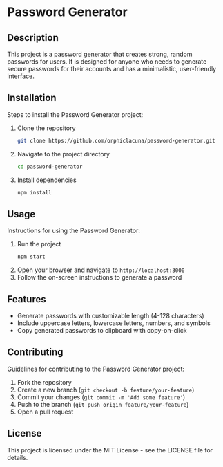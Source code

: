 # Password Generator

## Description
This project is a password generator that creates strong, random passwords for users. It is designed for anyone who needs to generate secure passwords for their accounts and has a minimalistic, user-friendly interface.

## Installation
Steps to install the Password Generator project:
1. Clone the repository
    ```sh
    git clone https://github.com/orphiclacuna/password-generator.git
    ```
2. Navigate to the project directory
    ```sh
    cd password-generator
    ```
3. Install dependencies
    ```sh
    npm install
    ```

## Usage
Instructions for using the Password Generator:
1. Run the project
    ```sh
    npm start
    ```
2. Open your browser and navigate to `http://localhost:3000`
3. Follow the on-screen instructions to generate a password

## Features
- Generate passwords with customizable length (4-128 characters)
- Include uppercase letters, lowercase letters, numbers, and symbols
- Copy generated passwords to clipboard with copy-on-click

## Contributing
Guidelines for contributing to the Password Generator project:
1. Fork the repository
2. Create a new branch (`git checkout -b feature/your-feature`)
3. Commit your changes (`git commit -m 'Add some feature'`)
4. Push to the branch (`git push origin feature/your-feature`)
5. Open a pull request

## License
This project is licensed under the MIT License - see the LICENSE file for details.